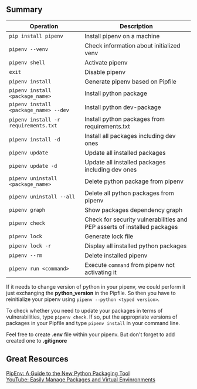 ## Summary

| Operation     | Description |
| ------------- |-------------|
| `pip install pipenv` | Install pipenv on a machine |
| `pipenv --venv` | Check information about initialized venv |
| `pipenv shell` | Activate pipenv |
| `exit` | Disable pipenv |
| `pipenv install` | Generate pipenv based on Pipfile |
| `pipenv install <package_name>` | Install python package |      
| `pipenv install <package_name> --dev` | Install python dev-package |
| `pipenv install -r requirements.txt` | Install python packages from requirements.txt |
| `pipenv install -d` | Install all packages including dev ones |
| `pipenv update` | Update all installed packages |
| `pipenv update -d` | Update all installed packages including dev ones |
| `pipenv uninstall <package_name>` | Delete python package from pipenv |
| `pipenv uninstall --all` | Delete all python packages from pipenv |
| `pipenv graph` | Show packages dependency graph |    
| `pipenv check` | Check for security vulnerabilities and PEP asserts of installed packages |  
| `pipenv lock` | Generate lock file |
| `pipenv lock -r` | Display all installed python packages |
| `pipenv --rm` | Delete installed pipenv |
| `pipenv run <command>` | Execute `command` from pipenv not activating it |

If it needs to change version of python in your pipenv, we could perform it just exchanging the **python_version** in the Pipfile. So then you have to reinitialize your pipenv using  `pipenv --python <typed version>`.

To check whether you need to update your packages in terms of vulnerabilities, type `pipenv check`.
If so, put the appropriate versions of packages in your Pipfile and type `pipenv install` in your command line.

Feel free to create **.env** file within your pipenv. But don't forget to add created one to **.gitignore**


## Great Resources
[PipEnv: A Guide to the New Python Packaging Tool](https://realpython.com/pipenv-guide/)<br>
[YouTube: Easily Manage Packages and Virtual Envinronments](https://www.youtube.com/watch?v=zDYL22QNiWk)
